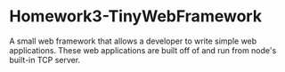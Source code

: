# Homework3-TinyWebFramework
A small web framework that allows a developer to write simple web applications. These web applications are built off of and run from node's built-in TCP server.
